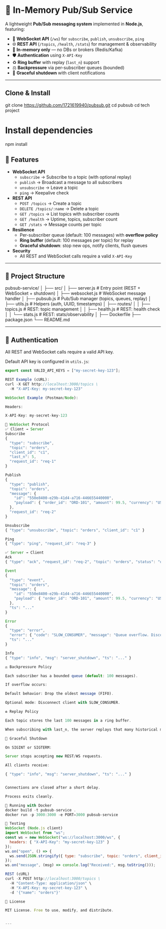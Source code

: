 # 📡 In-Memory Pub/Sub Service

A lightweight **Pub/Sub messaging system** implemented in **Node.js**, featuring:

- 🔌 **WebSocket API** (`/ws`) for `subscribe`, `publish`, `unsubscribe`, `ping`  
- 🌐 **REST API** (`/topics`, `/health`, `/stats`) for management & observability  
- 🧠 **In-memory only** — no DBs or brokers (Redis/Kafka)  
- 🛡️ **Authentication** using `X-API-Key`  
- ♻️ **Ring buffer** with replay (`last_n`) support  
- ⚖️ **Backpressure** via per-subscriber queues (bounded)  
- 📴 **Graceful shutdown** with client notifications  

---

## Clone & Install

git clone https://github.com/1721619940/pubsub.git
cd pubsub
cd tech project

# Install dependencies
npm install


## 🚀 Features

- **WebSocket API**
  - `subscribe` → Subscribe to a topic (with optional replay)
  - `publish` → Broadcast a message to all subscribers
  - `unsubscribe` → Leave a topic
  - `ping` → Keepalive check
- **REST API**
  - `POST /topics` → Create a topic
  - `DELETE /topics/:name` → Delete a topic
  - `GET /topics` → List topics with subscriber counts
  - `GET /health` → Uptime, topics, subscriber count
  - `GET /stats` → Message counts per topic
- **Resilience**
  - Per-subscriber queue (default: 100 messages) with **overflow policy**
  - **Ring buffer** (default: 100 messages per topic) for replay
  - **Graceful shutdown**: stop new ops, notify clients, flush queues
- **Security**
  - All REST and WebSocket calls require a valid `X-API-Key`

---

## 📂 Project Structure

pubsub-service/
│
├── src/
│ ├── server.js # Entry point (REST + WebSocket + shutdown)
│ ├── websocket.js # WebSocket message handler
│ ├── pubsub.js # Pub/Sub manager (topics, queues, replay)
│ ├── utils.js # Helpers (auth, UUID, timestamps)
│ ├── routes/
│ │ ├── topics.js # REST: topic management
│ │ ├── health.js # REST: health check
│ │ └── stats.js # REST: stats/observability
│
├── Dockerfile
├── package.json
└── README.md


---

## 🔑 Authentication

All REST and WebSocket calls require a valid API key.  

Default API key is configured in `utils.js`:

```js
export const VALID_API_KEYS = ["my-secret-key-123"];

REST Example (cURL):
curl -X GET http://localhost:3000/topics \
  -H "X-API-Key: my-secret-key-123"

WebSocket Example (Postman/Node):

Headers:

X-API-Key: my-secret-key-123

🧩 WebSocket Protocol
✅ Client → Server
Subscribe
{
  "type": "subscribe",
  "topic": "orders",
  "client_id": "c1",
  "last_n": 5,
  "request_id": "req-1"
}

Publish
{
  "type": "publish",
  "topic": "orders",
  "message": {
    "id": "550e8400-e29b-41d4-a716-446655440000",
    "payload": { "order_id": "ORD-101", "amount": 99.5, "currency": "USD" }
  },
  "request_id": "req-2"
}

Unsubscribe
{ "type": "unsubscribe", "topic": "orders", "client_id": "c1" }

Ping
{ "type": "ping", "request_id": "req-3" }

✅ Server → Client
Ack
{ "type": "ack", "request_id": "req-2", "topic": "orders", "status": "ok", "ts": "..." }

Event
{
  "type": "event",
  "topic": "orders",
  "message": {
    "id": "550e8400-e29b-41d4-a716-446655440000",
    "payload": { "order_id": "ORD-101", "amount": 99.5, "currency": "USD" }
  },
  "ts": "..."
}

Error
{
  "type": "error",
  "error": { "code": "SLOW_CONSUMER", "message": "Queue overflow. Disconnecting." },
  "ts": "..."
}

Info
{ "type": "info", "msg": "server_shutdown", "ts": "..." }

⚖️ Backpressure Policy

Each subscriber has a bounded queue (default: 100 messages).

If overflow occurs:

Default behavior: Drop the oldest message (FIFO).

Optional mode: Disconnect client with SLOW_CONSUMER.

♻️ Replay Policy

Each topic stores the last 100 messages in a ring buffer.

When subscribing with last_n, the server replays that many historical messages.

📴 Graceful Shutdown

On SIGINT or SIGTERM:

Server stops accepting new REST/WS requests.

All clients receive:

{ "type": "info", "msg": "server_shutdown", "ts": "..." }


Connections are closed after a short delay.

Process exits cleanly.

🐳 Running with Docker
docker build -t pubsub-service .
docker run -p 3000:3000 -e PORT=3000 pubsub-service

🧪 Testing
WebSocket (Node.js client)
import WebSocket from "ws";
const ws = new WebSocket("ws://localhost:3000/ws", {
  headers: { "X-API-Key": "my-secret-key-123" }
});
ws.on("open", () => {
  ws.send(JSON.stringify({ type: "subscribe", topic: "orders", client_id: "c1" }));
});
ws.on("message", (msg) => console.log("Received:", msg.toString()));

REST (cURL)
curl -X POST http://localhost:3000/topics \
  -H "Content-Type: application/json" \
  -H "X-API-Key: my-secret-key-123" \
  -d '{"name": "orders"}'

📜 License

MIT License. Free to use, modify, and distribute.


---





